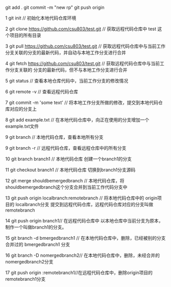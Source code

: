git add .
git commit -m "new rp"
git push origin


1 git init // 初始化本地代码仓库环境

2 git clone https://github.com/csu803/test.git  // 获取远程代码仓库中 test 这个项目的所有目录

3 git pull  https://github.com/csu803/test.git  // 获取远程代码仓库中与当前工作分支关联的分支的最新代码，并自动与本地工作分支进行合并

4 git fetch https://github.com/csu803/test.git // 获取远程代码仓库中与当前工作分支关联的 分支的最新代码，但不与本地工作分支进行合并

5 git status // 查看本地仓库代码中，当前工作分支的修改情况

6 git remote -v // 查看远程代码仓库

7 git commit -m 'some text' // 将本地工作分支所做的修改，提交到本地代码仓库对应的分支上

8 git add example.txt // 在本地代码仓库中，向正在使用的分支增加一个 example.txt文件

9 git branch // 本地代码仓库，查看本地所有分支

9 git branch  -r // 远程代码仓库，查看远程仓库中的所有分支

10 git branch branch1 // 本地代码仓库 创建一个branch1的分支

11 git checkout branch1 // 本地代码仓库 切换到branch1分支源码

12 git merge shouldbemergedbranch // 本地代码仓库，将shouldbemergedbranch这个分支合并到当前工作代码分支中

13 git push origin localbranch:remotebranch // 将本地代码仓库中的 origin项目的 localbranch分支 提交到远程代码仓库，远程代码仓库对应的分支叫做remotebranch

14 git push origin branch1// 在远程代码仓库中 以本地仓库中当前分支为原本，制作一个叫做branch1的分支。

15 git branch -d bmergedbranch1 // 在本地代码仓库中，删除，已经被别的分支合并过的 bmergedbranch1 分支

16 git branch -D nomergedbranch2// 在本地代码仓库中，删除，未经合并的 nomergedbranch2分支

17 git push origin :remotebranch1//在远程代码仓库中，删除origin项目的 remotebranch1分支